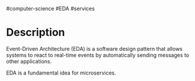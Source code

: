 #computer-science #EDA #services 

# Description
Event-Driven Architecture (EDA) is a software design pattern that allows systems to react to real-time events by automatically sending messages to other applications.

EDA is a fundamental idea for microservices.